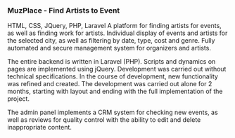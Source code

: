 ### MuzPlace - Find Artists to Event

HTML, CSS, JQuery, PHP, Laravel
A platform for finding artists for events, as well as finding work for artists. Individual display of events and artists for the selected city, as well as filtering by date, type, cost and genre. Fully automated and secure management system for organizers and artists.

The entire backend is written in Laravel (PHP). Scripts and dynamics on pages are implemented using jQuery. Development was carried out without technical specifications. In the course of development, new functionality was refined and created. The development was carried out alone for 2 months, starting with layout and ending with the full implementation of the project.

The admin panel implements a CRM system for checking new events, as well as reviews for quality control with the ability to edit and delete inappropriate content.
